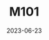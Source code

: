 ---
title: M101
date: 2023-06-23
image: pinwheel.png
gear:
- ref: azgti
- ref: gt71
- ref: 6aiii
- ref: asi662
  settings:
    exposure: 120s
    gain: 150
    binning: 1x
    frames:
      units: ""
      lights: 20
- ref: optilonguhc
catalogues:
- Messier
- NGC
targets:
- M101
---